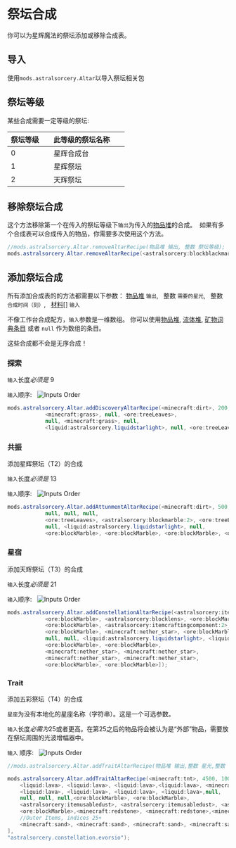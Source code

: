 # 祭坛合成
你可以为星辉魔法的祭坛添加或移除合成表。


## 导入
使用`mods.astralsorcery.Altar`以导入祭坛相关包


## 祭坛等级
某些合成需要一定等级的祭坛:

|祭坛等级     | 此等级的祭坛名称        |
|------------|------------------------|
|0           |星辉合成台               |
|1           |星辉祭坛                 |
|2           |天辉祭坛                 |


## 移除祭坛合成

这个方法移除第一个在传入的祭坛等级下`输出`为传入的[物品堆](/Vanilla/Items/IItemStack)的合成。 
如果有多个合成表可以合成传入的物品，你需要多次使用这个方法。

```JAVA
//mods.astralsorcery.Altar.removeAltarRecipe(物品堆 输出, 整数 祭坛等级);
mods.astralsorcery.Altar.removeAltarRecipe(<astralsorcery:blockblackmarble>, 0);
```


## 添加祭坛合成

所有添加合成表的的方法都需要以下参数：
[物品堆](/Vanilla/Items/IItemStack) `输出`,  
整数 `需要的星光`,  
整数 `合成时间（刻）`,  
[材料](/Vanilla/Variable_Types/IIngredient)[] `输入`

不像工作台合成配方，`输入`参数是一维数组。
你可以使用[物品堆](/Vanilla/Items/IItemStack), [流体堆](/Vanilla/Liquids/ILiquidStack), [矿物词典条目](/Vanilla/OreDict/IOreDictEntry) 或者 `null` 作为数组的条目。

这些合成都不会是无序合成！


### 探索
`输入`长度*必须是* 9

`输入`顺序:  
![Inputs Order](Assets/guialtar1.png)

```JAVA
mods.astralsorcery.Altar.addDiscoveryAltarRecipe(<minecraft:dirt>, 200, 200, [
			<minecraft:grass>, null, <ore:treeLeaves>,
			null, <minecraft:grass>, null,
			<liquid:astralsorcery.liquidstarlight>, null, <ore:treeLeaves>]);
```


### 共振

添加星辉祭坛（T2）的合成

`输入`长度*必须是* 13

`输入`顺序:  
![Inputs Order](Assets/guialtar2.png)

```JAVA
mods.astralsorcery.Altar.addAttunmentAltarRecipe(<minecraft:dirt>, 500, 300, [
			null, null, null,
			<ore:treeLeaves>, <astralsorcery:blockmarble:2>, <ore:treeLeaves>,
			null, <liquid:astralsorcery.liquidstarlight>, null,
			<ore:blockMarble>, <ore:blockMarble>, <ore:blockMarble>, <ore:blockMarble>]);
```


### 星宿

添加天辉祭坛（T3）的合成

`输入`长度*必须是* 21

`输入`顺序:  
![Inputs Order](Assets/guialtar3.png)

```JAVA
mods.astralsorcery.Altar.addConstellationAltarRecipe(<astralsorcery:itemcraftingcomponent:2>, 2000, 10, [
			<ore:blockMarble>, <astralsorcery:blocklens>, <ore:blockMarble>,
			<ore:blockMarble>, <astralsorcery:itemcraftingcomponent:2>, <ore:blockMarble>,
			<ore:blockMarble>, <minecraft:nether_star>, <ore:blockMarble>,
			null, null, <liquid:astralsorcery.liquidstarlight>, <liquid:astralsorcery.liquidstarlight>,
			<ore:blockMarble>, <ore:blockMarble>,
			<minecraft:nether_star>, <minecraft:nether_star>,
			<minecraft:nether_star>, <minecraft:nether_star>,
			<ore:blockMarble>, <ore:blockMarble>]);
```

### Trait

添加五彩祭坛（T4）的合成

`星座`为没有本地化的星座名称（字符串）。这是一个可选参数。

`输入`长度*必需为*25或者更高。在第25之后的物品将会被认为是“外部”物品，需要放在祭坛周围的光波增幅器中。

`输入` 顺序:  
![Inputs Order](Assets/guialtar4.png)

```JAVA
//mods.astralsorcery.Altar.addTraitAltarRecipe(物品堆 输出,整数 星光,整数 合成所需时间（刻,材料[] 输入, @optional 字符串 需要的星座名称);

mods.astralsorcery.Altar.addTraitAltarRecipe(<minecraft:tnt>, 4500, 100, [
	<liquid:lava>, <liquid:lava>, <liquid:lava>,<liquid:lava>, <minecraft:gunpowder>, 
	<liquid:lava>, <liquid:lava>, <liquid:lava>, <liquid:lava>,null, 
	null, null, null,<ore:blockMarble>, <ore:blockMarble>,
	<astralsorcery:itemusabledust>, <astralsorcery:itemusabledust>, <astralsorcery:itemusabledust>, <astralsorcery:itemusabledust>,<ore:blockMarble>, 
	<ore:blockMarble>,<minecraft:redstone>, <minecraft:redstone>,<minecraft:redstone>, <minecraft:redstone>,
	//Outer Items, indices 25+
	<minecraft:sand>, <minecraft:sand>, <minecraft:sand>, <minecraft:sand>, <minecraft:sand>
],
"astralsorcery.constellation.evorsio");
```
